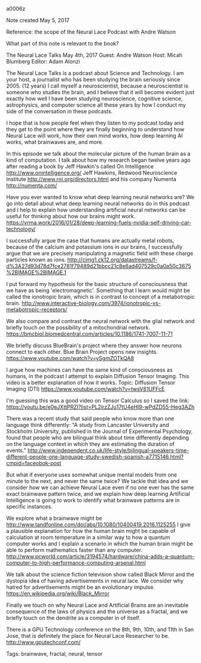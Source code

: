 a0006z

Note created May 5, 2017

Reference: the scope of the Neural Lace Podcast with Andre Watson

What part of this note is relevant to the book?

The Neural Lace Talks
May 4th, 2017
Guest: Andre Watson
Host: Micah Blumberg
Editor: Adam Alonzi

The Neural Lace Talks is a podcast about Science and Technology. I am your host, a journalist who has been studying the brain seriously since 2005. (12 years) I call myself a neuroscientist, because a neuroscientist is someone who studies the brain, and I believe that it will become evident just exactly how well I have been studying neuroscience, cognitive science, astrophysics, and computer science all these years by how I conduct my side of the conversation in these podcasts.

I hope that is how people feel when they listen to my podcast today and they get to the point where they are finally beginning to understand how Neural Lace will work, how their own mind works, how deep learning AI works, what brainwaves are, and more. 

In this episode we talk about the molecular picture of the human brain as a kind of computation.
I talk about how my research began twelve years ago after reading a book by Jeff Hawkin's called On Intelligence http://www.onintelligence.org/
Jeff Hawkins, Redwood Neuroscience Institute http://www.rni.org/directors.html
and his company Numenta http://numenta.com/

Have you ever wanted to know what deep learning neural networks are? We go into detail about what deep learning neural networks do in this podcast and I help to explain how understanding artificial neural networks can be useful for thinking about how our brains might work.
https://vrma.work/2016/01/28/deep-learning-fuels-nvidia-self-driving-car-technology/

I successfully argue the case that humans are actually metal robots, because of the calcium and potassium ions in our brains, I successfully argue that we are precisely manipulating a magnetic field with these charge particles known as ions.
http://cimg1.ck12.org/datastreams/f-d%3A27d93d78d7fce2781f79489d21bbcc21c8e6ad407529c0a0a50c3675%2BIMAGE%2BIMAGE.1

I put forward my hypothesis for the basic structure of consciousness that we have as being 'electromagnetic'. Something that I learn would might be called the ionotropic brain, which is in contrast to concept of a metabotropic brain. http://www.interactive-biology.com/3974/ionotropic-vs-metabotropic-receptors/

We also compare and contrast the neural network with the glial network and briefly touch on the possibility of a mitochondrial network. https://bmcbiol.biomedcentral.com/articles/10.1186/1741-7007-11-71

We briefly discuss BlueBrain's project where they answer how neurons connect to each other. Blue Brain Project opens new insights. https://www.youtube.com/watch?v=ySgmZOTkQA8

I argue how machines can have the same kind of consciousness as humans, in the podcast I attempt to explain Diffusion Tensor Imaging. This video is a better explanation of how it works. Topic: Diffusion Tensor Imaging (DTI) https://www.youtube.com/watch?v=twsV81UFFcE

I'm guessing this was a good video on Tensor Calculus so I saved the link: https://youtu.be/e0eJXttPRZI?list=PL2irzZJu17tU4eHI9-wPdZD55-Heg3AZh

There was a recent study that said people who know more than one language think differently: "A study from Lancaster University and Stockholm University, published in the Journal of Experimental Psychology, found that people who are bilingual think about time differently depending on the language context in which they are estimating the duration of events." http://www.independent.co.uk/life-style/bilingual-speakers-time-different-people-one-language-study-swedish-spanish-a7715146.html?cmpid=faceobok-post

But what if everyone uses somewhat unique mental models from one minute to the next, and never the same twice? We tackle that idea and we consider how we can achieve Neural Lace even if no one ever has the same exact brainwave pattern twice, and we explain how deep learning Artificial Intelligence is going to work to identify what brainwave patterns are in specific instances.

We explore what a brainwave might be http://www.tandfonline.com/doi/abs/10.1080/10400419.2016.1125255
I give a plausible explanation for how the human brain might be capable of calculation at room temperature in a similar way to how a quantum computer works and I explain a scenario in which the human brain might be able to perform mathematics faster than any computer. http://www.pcworld.com/article/3194574/hardware/china-adds-a-quantum-computer-to-high-performance-computing-arsenal.html

We talk about the science fiction television show called Black Mirror and the dystopia idea of having advertisements in neural lace. We consider why hatred for advertisements might be an evolutionary impulse.
https://en.wikipedia.org/wiki/Black_Mirror

Finally we touch on why Neural Lace and Artificial Brains are an inevitable consequence of the laws of physics and the universe as a fractal, and we briefly touch on the dendrite as a computer in of itself.

There is a GPU Technology conference on the 8th, 9th, 10th, and 11th in San Jose, that is definitely the place for Neural Lace Researcher to be.
http://www.gputechconf.com/

Tags:
  brainwave, fractal, neural, tensor
